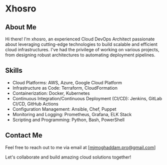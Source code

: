 # Xhosro

## About Me

Hi there! I'm xhosro, an experienced Cloud DevOps Architect passionate about leveraging cutting-edge technologies to build scalable and efficient cloud infrastructures. I've had the privilege of working on various projects, from designing robust architectures to automating deployment pipelines.

## Skills

- Cloud Platforms: AWS, Azure, Google Cloud Platform
- Infrastructure as Code: Terraform, CloudFormation
- Containerization: Docker, Kubernetes
- Continuous Integration/Continuous Deployment (CI/CD): Jenkins, GitLab CI/CD, GitHub Actions
- Configuration Management: Ansible, Chef, Puppet
- Monitoring and Logging: Prometheus, Grafana, ELK Stack
- Scripting and Programming: Python, Bash, PowerShell



## Contact Me

Feel free to reach out to me via email at [mjmoghaddam.pro@gmail.com] 

Let's collaborate and build amazing cloud solutions together!
